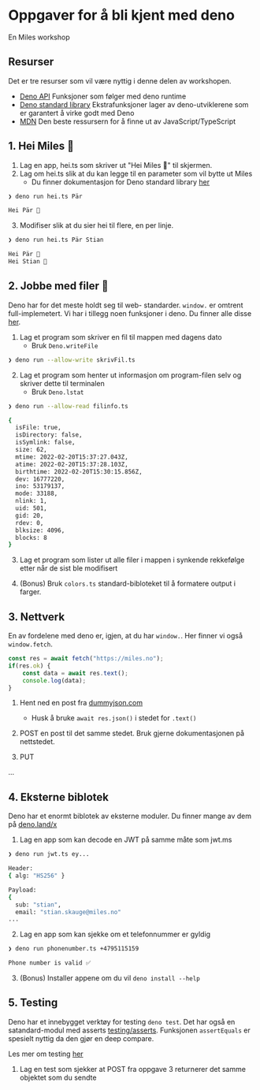 # Oppgaver for å bli kjent med deno

En Miles workshop

## Resurser

Det er tre resurser som vil være nyttig i denne delen av workshopen.

- [Deno API](https://doc.deno.land/deno/stable) Funksjoner som følger med deno runtime
- [Deno standard library](https://deno.land/std) Ekstrafunksjoner lager av deno-utviklerene som er garantert å virke godt med Deno
- [MDN](https://developer.mozilla.org/en-US/) Den beste ressursern for å finne ut av JavaScript/TypeScript

## 1. Hei Miles 👋

1. Lag en app, hei.ts som skriver ut "Hei Miles 👋" til skjermen.
2. Lag om hei.ts slik at du kan legge til en parameter som vil bytte ut Miles
    - Du finner dokumentasjon for Deno standard library [her](https://doc.deno.land/deno/stable)

```sh
❯ deno run hei.ts Pär

Hei Pär 👋
```

3. Modifiser slik at du sier hei til flere, en per linje.

```sh
❯ deno run hei.ts Pär Stian

Hei Pär 👋
Hei Stian 👋
```

## 2. Jobbe med filer 📂

Deno har for det meste holdt seg til web- standarder. `window.` er omtrent full-implemetert. Vi har i tillegg noen funksjoner i deno. Du finner alle disse [her](https://doc.deno.land/deno/stable).

1. Lag et program som skriver en fil til mappen med dagens dato
    - Bruk `Deno.writeFile`

```sh
❯ deno run --allow-write skrivFil.ts
```

2. Lag et program som henter ut informasjon om program-filen selv og skriver dette til terminalen
    - Bruk `Deno.lstat`

```sh
❯ deno run --allow-read filinfo.ts

{
  isFile: true,
  isDirectory: false,
  isSymlink: false,
  size: 62,
  mtime: 2022-02-20T15:37:27.043Z,
  atime: 2022-02-20T15:37:28.103Z,
  birthtime: 2022-02-20T15:30:15.856Z,
  dev: 16777220,
  ino: 53179137,
  mode: 33188,
  nlink: 1,
  uid: 501,
  gid: 20,
  rdev: 0,
  blksize: 4096,
  blocks: 8
}
```

3. Lag et program som lister ut alle filer i mappen i synkende rekkefølge etter når de sist ble modifisert

4. (Bonus) Bruk `colors.ts` standard-bibloteket til å formatere output i farger.

## 3. Nettverk

En av fordelene med deno er, igjen, at du har `window.`. Her finner vi også `window.fetch`.

```ts
const res = await fetch("https://miles.no");
if(res.ok) {
    const data = await res.text();
    console.log(data);
}
```

1. Hent ned en post fra [dummyjson.com](https://dummyjson.com)
    - Husk å bruke `await res.json()` i stedet for `.text()`

2. POST en post til det samme stedet. Bruk gjerne dokumentasjonen på nettstedet.

3. PUT

...

## 4. Eksterne biblotek

Deno har et enormt biblotek av eksterne moduler. Du finner mange av dem på [deno.land/x](https://deno.land/x)

1. Lag en app som kan decode en JWT på samme måte som jwt.ms

```sh
❯ deno run jwt.ts ey...

Header:
{ alg: "HS256" }

Payload:
{
  sub: "stian",
  email: "stian.skauge@miles.no"
...
```

2. Lag en app som kan sjekke om et telefonnummer er gyldig


```sh
❯ deno run phonenumber.ts +4795115159

Phone number is valid ✅
```

3. (Bonus) Installer appene om du vil `deno install --help`

## 5. Testing

Deno har et innebygget verktøy for testing `deno test`. Det har også en satandard-modul med asserts [testing/asserts](https://deno.land/std@0.126.0/testing/asserts.ts). Funksjonen `assertEquals` er spesielt nyttig da den gjør en deep compare.

Les mer om testing [her](https://deno.land/manual@v1.19.0/testing)

1. Lag en test som sjekker at POST fra oppgave 3 returnerer det samme objektet som du sendte